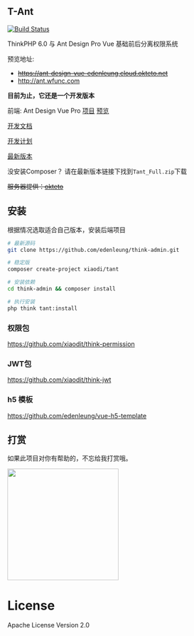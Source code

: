 ## T-Ant

[![Build Status](https://travis-ci.org/edenleung/think-admin.svg?branch=6.0)](https://travis-ci.org/edenleung/think-admin)

ThinkPHP 6.0 与 Ant Design Pro Vue 基础前后分离权限系统

预览地址: 
 * ~~https://ant-design-vue-edenleung.cloud.okteto.net~~
 * http://ant.wfunc.com

**目前为止，它还是一个开发版本**

前端: 
Ant Design Vue Pro [项目](https://github.com/xiaodit/think-ant-vue) [预览](http://ant.wfunc.com)

[开发文档](http://muaawn.coding-pages.com)

[开发计划](https://github.com/edenleung/think-admin/projects/1)

[最新版本](https://github.com/edenleung/think-admin/releases/latest)

没安装Composer？ 请在最新版本链接下找到`Tant_Full.zip`下载

~~服务器提供：[okteto](https://okteto.com)~~

## 安装
根据情况选取适合自己版本，安装后端项目
```bash
# 最新源码
git clone https://github.com/edenleung/think-admin.git

# 稳定版
composer create-project xiaodi/tant

# 安装依赖
cd think-admin && composer install

# 执行安装
php think tant:install
```

### 权限包
https://github.com/xiaodit/think-permission

### JWT包
https://github.com/xiaodit/think-jwt

### h5 模板
https://github.com/edenleung/vue-h5-template

## 打赏
如果此项目对你有帮助的，不忘给我打赏哦。

<div>
    <img src="https://s1.ax1x.com/2020/07/11/U194AA.png" width="250" />
</div>

# License
Apache License Version 2.0
